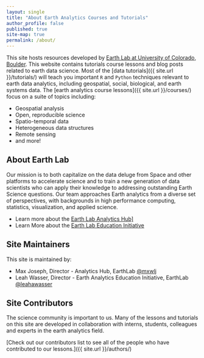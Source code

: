 ```yaml
---
layout: single
title: "About Earth Analytics Courses and Tutorials"
author_profile: false
published: true
site-map: true
permalink: /about/
---
```


This site hosts resources developed by
<a href="http://www.colorado.edu/earthlab" target = "_blank">Earth Lab at University of Colorado,
Boulder</a>. This website contains tutorials course lessons and blog posts related
to earth data science. Most of the
[data tutorials]({{ site.url }}/tutorials/)
will teach you important `R` and `Python` techniques relevant to
earth data analytics, including geospatial,
social, biological, and earth systems data. The [earth analytics course lessons]({{ site.url }}/courses/) focus on a suite of topics including:

* Geospatial analysis
* Open, reproducible science
* Spatio-temporal data
* Heterogeneous data structures
* Remote sensing
* and more!

## About Earth Lab

Our mission is to both capitalize on the data deluge from Space and other
platforms to accelerate science and to train a new generation of data scientists
who can apply their knowledge to addressing outstanding Earth Science questions.
Our team approaches Earth analytics from a diverse set of perspectives, with
backgrounds in high performance computing, statistics, visualization, and
applied science.

* Learn more about the <a href = "https://www.colorado.edu/earthlab/analytics-hub" target = "_blank">Earth Lab Analytics Hub]</a>
* Learn More about the <a href = "https://www.colorado.edu/earthlab/learn" target = "_blank">Earth Lab Education Initiative</a>

## Site Maintainers

This site is maintained by:

* Max Joseph, Director - Analytics Hub, EarthLab <a href="http://twitter.com/mxwlj" class="btn btn--twitter"><i class="fa fa-twitter"></i>@mxwlj</a>
* Leah Wasser, Director - Earth Analytics Education Initiative, EarthLab <a href="http://twitter.com/leahawasser" class="btn btn--twitter"><i class="fa fa-twitter"></i>@leahawasser</a>

## Site Contributors

The science community is important to us. Many of the lessons and tutorials on
this site are developed in collaboration
with interns, students, colleagues and experts in the earth analytics field.

[Check out our contributors list to see all of the people who have contributed to our lessons.]({{ site.url }}/authors/)
